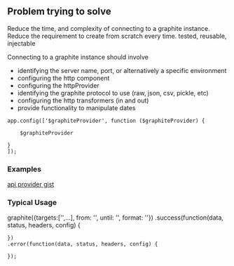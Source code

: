 

## Problem trying to solve

Reduce the time, and complexity of connecting to a graphite instance.  Reduce the requirement to create from scratch every time.
tested, reusable, injectable

Connecting to a graphite instance should involve

 - identifying the server name, port, or alternatively a specific environment
 - configuring the http component
 - configuring the httpProvider
 - identifying the graphite protocol to use (raw, json, csv, pickle, etc)
 - configuring the http transformers (in and out)
 - provide functionality to manipulate dates


```
app.config(['$graphiteProvider', function ($graphiteProvider) {

    $graphiteProvider

}
]);
```

### Examples
[api provider gist](https://gist.github.com/cmaurer/10699308)


### Typical Usage

graphite({targets:['',...], from: '', until: '', format: ''})
    .success(function(data, status, headers, config) {

    })
    .error(function(data, status, headers, config) {

    });


